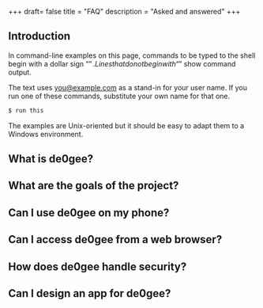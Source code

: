 +++
draft= false
title = "FAQ"
description = "Asked and answered"
+++

## Introduction 

In command-line examples on this page, commands to be typed to the shell begin with a dollar sign “$”. Lines that do not begin with “$” show command output.

The text uses you@example.com as a stand-in for your user name. If you run one of these commands, substitute your own name for that one.

```bash
$ run this
```

The examples are Unix-oriented but it should be easy to adapt them to a Windows environment.


## What is de0gee?



## What are the goals of the project?



## Can I use de0gee on my phone?



## Can I access de0gee from a web browser?


## How does de0gee handle security?


## Can I design an app for de0gee?
